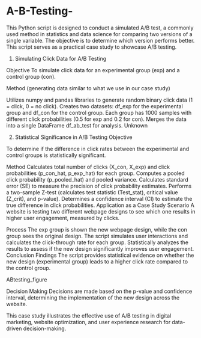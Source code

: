 # A-B-Testing-
This Python script is designed to conduct a simulated A/B test, a commonly used method in statistics and data science for comparing two versions of a single variable. The objective is to determine which version performs better. This script serves as a practical case study to showcase A/B testing.


1. Simulating Click Data for A/B Testing

Objective
To simulate click data for an experimental group (exp) and a control group (con).

Method (generating data similar to what we use in our case study)

Utilizes numpy and pandas libraries to generate random binary click data (1 = click, 0 = no click).
Creates two datasets: df_exp for the experimental group and df_con for the control group.
Each group has 1000 samples with different click probabilities (0.5 for exp and 0.2 for con).
Merges the data into a single DataFrame df_ab_test for analysis. Unknown

2. Statistical Significance in A/B Testing
Objective

To determine if the difference in click rates between the experimental and control groups is statistically significant.

Method
Calculates total number of clicks (X_con, X_exp) and click probabilities (p_con_hat, p_exp_hat) for each group.
Computes a pooled click probability (p_pooled_hat) and pooled variance.
Calculates standard error (SE) to measure the precision of click probability estimates.
Performs a two-sample Z-test (calculates test statistic (Test_stat), critical value (Z_crit), and p-value).
Determines a confidence interval (CI) to estimate the true difference in click probabilities.
Application as a Case Study
Scenario
A website is testing two different webpage designs to see which one results in higher user engagement, measured by clicks.

Process
The exp group is shown the new webpage design, while the con group sees the original design.
The script simulates user interactions and calculates the click-through rate for each group.
Statistically analyzes the results to assess if the new design significantly improves user engagement.
Conclusion
Findings
The script provides statistical evidence on whether the new design (experimental group) leads to a higher click rate compared to the control group.

ABtesting_figure

Decision Making
Decisions are made based on the p-value and confidence interval, determining the implementation of the new design across the website.

This case study illustrates the effective use of A/B testing in digital marketing, website optimization, and user experience research for data-driven decision-making.